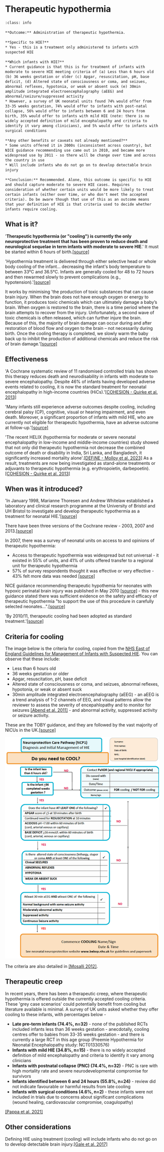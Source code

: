 # Therapeutic hypothermia

`````{admonition} Executive summary
:class: info

**Outcome:** Administration of therapeutic hypothermia.

**Specific to HIE?**
* Yes - this is a treatment only administered to infants with suspected HIE

**Which infants with HIE?**
* Current guidance is that this is for treatment of infants with moderate to severe HIE meeting criteria of (a) Less than 6 hours old (b) 36 weeks gestation or older (c) Apgar, resuscitation, pH, base deficit, (d) Altered state of consciousness or coma, and seizues, abnormal reflexes, hypotonia, or weak or absent suck (e) 30min amplitude integrated electroencephalography (aEEG) and abnormal/seizure/suppressed activity
* However, a survey of UK neonatal units found 74% would offer from 33-35 weeks gestation, 74% would offer to infants with post-natal collapse, 56% would offer to infants between 6 and 24 hours from birth, 35% would offer to infants with mild HIE (note: there is no widely accepted definition of mild encephalopathy and criteria to identify it vary among clinicians), and 5% would offer to infants with surgical conditions

**Any other benefits or caveats not already mentioned?**
* Some units offered it in 2000s (inconsistent across country), but NICE guidance recommending use came out in 2010, and became more widespread use by 2011 - so there will be change over time and across the country in use
* Will include infants who do not go on to develop detectable brain injury

**Conclusion:** Recommended. Alone, this outcome is specific to HIE and should capture moderate to severe HIE cases. Requires consideration of whether certain units would be more likely to treat certain infants (either over time, or who don't meet the accepted criteria). Do be aware though that use of this as an outcome means that your definition of HIE is that criteria used to decide whether infants require cooling.
`````

## What is it?

'**Therapeutic hypothermia (or "cooling") is currently the only neuroprotective treatment that has been proven to reduce death and neurological sequelae in term infants with moderate to severe HIE**.' It must be started within 6 hours of birth.[[source]](https://doi.org/10.3390%2Fdiagnostics12030645)

'Hypothermia treatment is delivered through either selective head or whole body cooling of the infant... decreasing the infant's body temperature to between 33°C and 36.5°C. Infants are generally cooled for 48 to 72 hours and then rewarmed slowly to prevent complications (e.g., hypotension).'[[source]](https://doi.org/10.1053%2Fj.nainr.2011.07.004)

It works by minimising 'the production of toxic substances that can cause brain injury. When the brain does not have enough oxygen or energy to function, it produces toxic chemicals which can ultimately damage a baby’s brain. When oxygen is restored to the brain, there is a time period where the brain attempts to recover from the injury. Unfortunately, a second wave of toxic chemicals is often released, which can further injure the brain. Because of this, the majority of brain damage can occur during and after restoration of blood flow and oxygen to the brain – not necessarily during birth. Once the cooling therapy is completed, we slowly warm the baby back up to inhibit the production of additional chemicals and reduce the risk of brain damage.'[[source]](https://utswmed.org/medblog/total-body-cooling-saving-babies-lives-after-emergency-delivery/)

## Effectiveness

'A Cochrane systematic review of 11 randomised controlled trials has shown this therapy reduces death and neurodisability in infants with moderate to severe encephalopathy. Despite 46% of infants having developed adverse events related to cooling, it is now the standard treatment for neonatal encephalopathy in high-income countries (HiCs).'[[COHESION - Quirke et al. 2013]](https://doi.org/10.1038/s41390-023-02938-y)

'Many infants still experience adverse outcomes despite cooling, including cerebral palsy (CP), cognitive, visual or hearing impairment, and even death. Moreover, a significant proportion of infants with mild HIE, who are currently not eligible for therapeutic hypothermia, have an adverse outcome at follow-up.'[[source]](https://doi.org/10.3390%2Fdiagnostics12030645)

'The recent HELIX (hypothermia for moderate or severe neonatal encephalopathy in low-income and middle-income countries) study showed that not only did therapeutic hypothermia not decrease the combined outcome of death or disability in India, Sri Lanka, and Bangladesh, it significantly increased mortality alone'.[[DEFiNE - Molloy et al. 2023]](https://doi.org/10.1038/s41390-023-02775-z) As a result, treatments are now being investigated as stand-alone treatments or adjuvants to therapeutic hypothermia (e.g. erythropoietin, darbepoetin).[[COHESION - Quirke et al. 2013]](https://doi.org/10.1038/s41390-023-02938-y)

## When was it introduced?

'In January 1998, Marianne Thoresen and Andrew Whitelaw established a laboratory and clinical research programme at the University of Bristol and UH Bristol to investigate and develop therapeutic hypothermia as a treatment for neonatal HIE.'[[source]](https://www.uhbristol.nhs.uk/research-innovation/our-research/impact-of-research/therapeutic-hypothermia-(cooling-babies)-to-prevent-brain-damage-and-death-caused-by-lack-of-oxygen/)

There have been three versions of the Cochrane review - 2003, 2007 and 2013.[[source]](https://www.cochranelibrary.com/cdsr/doi/10.1002/14651858.CD003311.pub3/information#versionTable)

In 2007, there was a survey of neonatal units on access to and opinions of therapeutic hypothermia:
* Access to therapeutic hypothermia was widespread but not universal - it existed in 55% of units, and 41% of units offered transfer to a regional unit for therapeutic hypothermia
* 57% of survey respondents thought it was effective or very effective - 43% felt more data was needed [[source]](http://dx.doi.org/10.1111/j.1651-2227.2008.01159.x)

NICE guidance recommending therapeutic hypothemia for neonates with hypoxic perinatal brain injury was published in May 2010 [[source]](https://www.nice.org.uk/guidance/ipg347) - this new guidance stated there was sufficient evidence on the safety and efficacy of therapeutic hypothermia "to support the use of this procedure in carefully selected neonates...".[[source]](https://www.uhbristol.nhs.uk/research-innovation/our-research/impact-of-research/therapeutic-hypothermia-(cooling-babies)-to-prevent-brain-damage-and-death-caused-by-lack-of-oxygen/)

'By 2010/11, therapeutic cooling had been adopted as standard treatment.'[[source]](https://www.uhbristol.nhs.uk/research-innovation/our-research/impact-of-research/therapeutic-hypothermia-(cooling-babies)-to-prevent-brain-damage-and-death-caused-by-lack-of-oxygen/)

## Criteria for cooling

The image below is the criteria for cooling, copied from the [NHS East of England Guidelines for Management of Infants with Suspected HIE](https://www.eoeneonatalpccsicnetwork.nhs.uk/wp-content/uploads/2021/10/HIE-Guideline.pdf). You can observe that these include:
* Less than 6 hours old
* 36 weeks gestation or older
* Apgar, resuscitation, pH, base deficit
* Altered state of consciousness or coma, and seizues, abnormal reflexes, hypotonia, or weak or absent suck
* 30min amplitude integrated electroencephalography (aEEG) -  an aEEG is a trend analysis of 1-2 channels of EEG, and visual patterns allow the reviewer to assess the severity of encepahlopathy and to monitor for seizures [[Abend et al. 2011]](https://doi.org/10.1080/1086508X.2011.11079816) - and abnormal activity, suppressed activity or seizure activity.

These are the TOBY guidance, and they are followed by the vast majority of NICUs in the UK.[[source]](https://www.infantjournal.co.uk/pdf/inf_101_7241.pdf)

![Flow diagram with criteria for cooling](images/cooling_criteria.png 'Criteria for cooling')

The criteria are also detailed in [[Mosalli 2012]](https://doi.org/10.4103/2249-4847.96777).

## Therapeutic creep

In recent years, there has been a therapeutic creep, where therapeutic hypothermia is offered outside the currently accepted cooling criteria. These 'grey case scenarios' could potentially benefit from cooling but literature available is minimal. A survey of UK units asked whether they offer cooling to these infants, with percentages below -
* **Late pre-term infants (74.4%, n=32)** - none of the published RCTs included infants less than 36 weeks gestation - anecdotally, cooling centres offer to babies from 33-35 weeks gestation - and there is currently a large RCT in this age group (Preemie Hypothermia for Neonatal Encephalopathy study: NCT01330576)
* **Infants with mild HIE (34.8%, n=15)** - there is no widely accepted definition of mild encephalopathy and criteria to identify it vary among clinicians
* **Infants with postnatal collapse (PNC) (74.4%, n=32)** - PNC is rare with high mortality rate and severe neurodevelopmental compromise for survivors
* **Infants identified between 6 and 24 hours (55.8%, n=24)** - review did not indicate favourable or harmful results from late cooling
* **Infants with surgical conditions (4.6%, n=2)** - these infants were not included in trials due to concerns about significant complications (wound healing, cardiovascular compromise, coagulopathy)

[[Pappa et al. 2021]](https://www.infantjournal.co.uk/journal_article.html?id=7241)

## Other considerations

Defining HIE using treatment (cooling) will include infants who do not go on to develop detectable brain injury.[[Gale et al. 2017]](https://assets.publishing.service.gov.uk/media/5a82446ced915d74e6236ad3/Report_on_brain_injury_occurring_during_or_soon_after_birth.pdf)

